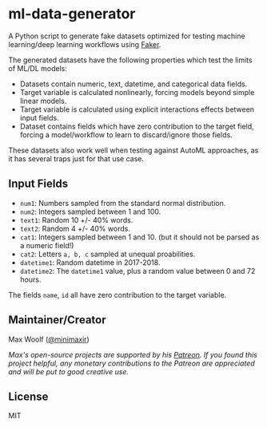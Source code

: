 # ml-data-generator

A Python script to generate fake datasets optimized for testing machine learning/deep learning workflows using [Faker](https://github.com/joke2k/faker).

The generated datasets have the following properties which test the limits of ML/DL models:

* Datasets contain numeric, text, datetime, and categorical data fields.
* Target variable is calculated nonlinearly, forcing models beyond simple linear models.
* Target variable is calculated using explicit interactions effects between input fields.
* Dataset contains fields which have zero contribution to the target field, forcing a model/workflow to learn to discard/ignore those fields.

These datasets also work well when testing against AutoML approaches, as it has several traps just for that use case.

## Input Fields

* `num1`: Numbers sampled from the standard normal distribution.
* `num2`: Integers sampled between 1 and 100.
* `text1`: Random 10 +/- 40% words.
* `text2`: Random 4 +/- 40% words.
* `cat1`: Integers sampled between 1 and 10. (but it should not be parsed as a numeric field!)
* `cat2`: Letters `a, b, c` sampled at unequal proabilities.
* `datetime1`: Random datetime in 2017-2018.
* `datetime2`: The `datetime1` value, plus a random value between 0 and 72 hours.

The fields `name`, `id` all have zero contribution to the target variable.

## Maintainer/Creator

Max Woolf ([@minimaxir](http://minimaxir.com))

*Max's open-source projects are supported by his [Patreon](https://www.patreon.com/minimaxir). If you found this project helpful, any monetary contributions to the Patreon are appreciated and will be put to good creative use.*

## License

MIT